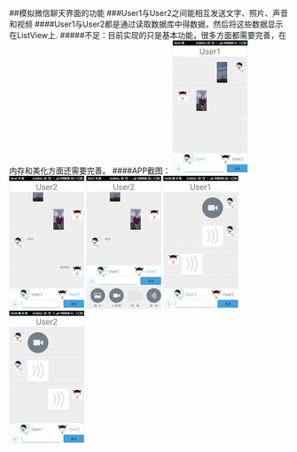 ##模拟微信聊天界面的功能
###User1与User2之间能相互发送文字、照片、声音和视频
####User1与User2都是通过读取数据库中得数据，然后将这些数据显示在ListView上.
#####不足：目前实现的只是基本功能，很多方面都需要完善，在内存和美化方面还需要完善。
####APP截图：
![screenShot](screenShot/Screenshot_2015-08-14-10-47-03.png)
![screenShot](screenShot/Screenshot_2015-08-14-10-47-27.png)
![screenShot](screenShot/Screenshot_2015-08-14-10-47-40.png)
![screenShot](screenShot/Screenshot_2015-08-14-10-59-28.png)
![screenShot](screenShot/Screenshot_2015-08-14-10-59-34.png)
